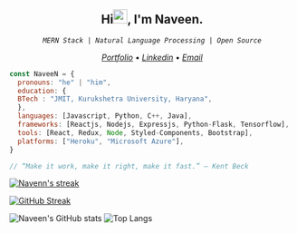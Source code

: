 <h2 align="center">Hi<img src="https://media.giphy.com/media/hvRJCLFzcasrR4ia7z/giphy.gif" width="25px" height="25px">, I'm Naveen.
</h2>


<p align="center"><code><em>MERN Stack | Natural Language Processing | Open Source</em></code></p>


<p align="center">
  <a href="https://naveen8801.github.io/portfolio/"><em>Portfolio</em></a> •
  <a href="https://www.linkedin.com/in/naveen-kumar-6777881ab/"><em>Linkedin</em></a> •
<!--   <a href="https://twitter.com/naveen_8801"><em>Twitter</em></a> • -->
  <a href="mailto:naveensharma10d@gmail.com"><em>Email</em></a>
</p>


```javascript
const NaveeN = {
  pronouns: "he" | "him",
  education: {
  BTech : "JMIT, Kurukshetra University, Haryana",
  },
  languages: [Javascript, Python, C++, Java],
  frameworks: [Reactjs, Nodejs, Expressjs, Python-Flask, Tensorflow],
  tools: [React, Redux, Node, Styled-Components, Bootstrap],
  platforms: ["Heroku", "Microsoft Azure"],
}

// “Make it work, make it right, make it fast.” – Kent Beck

```

<p>
    <a href="https://github.com/naveen8801/github-readme-streak-stats">
        <img title="🔥 Get streak stats for your profile at git.io/streak-stats" alt="Navenn's streak" src="https://github-readme-streak-stats.herokuapp.com/?user=naveen8801&theme=black-ice&hide_border=true&stroke=0000&background=060A0CD0"/>
    </a>
</p>

[![GitHub Streak](https://github-readme-streak-stats.herokuapp.com?user=naveen8801&theme=dark)](https://git.io/streak-stats)

![Naveen's GitHub stats](https://github-readme-stats.vercel.app/api?username=naveen8801&show_icons=true&theme=tokyonight)
![Top Langs](https://github-readme-stats.vercel.app/api/top-langs/?username=naveen8801&layout=compact&theme=tokyonight&langs_count=8)


